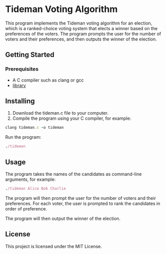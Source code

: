 # Tideman Voting Algorithm
This program implements the Tideman voting algorithm for an election, which is a ranked-choice voting system that elects a winner based on the preferences of the voters. The program prompts the user for the number of voters and their preferences, and then outputs the winner of the election.

## Getting Started
### Prerequisites
- A C compiler such as clang or gcc
- [library](https://github.com/cs50/libcs50)
## Installing
1. Download the tideman.c file to your computer.
2. Compile the program using your C compiler, for example:
```ruby
clang tideman.c -o tideman
```
Run the program:
```ruby
./tideman
```
## Usage
The program takes the names of the candidates as command-line arguments, for example:

```ruby
./tideman Alice Bob Charlie
```
The program will then prompt the user for the number of voters and their preferences. For each voter, the user is prompted to rank the candidates in order of preference.

The program will then output the winner of the election.

## License
This project is licensed under the MIT License.

